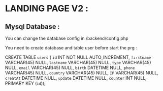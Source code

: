 # LANDING PAGE V2 : 

## Mysql Database : 
You can change the database config in /backend/config.php

You need to create database and table user before start the prg :

CREATE TABLE `users` (
  `id` INT NOT NULL AUTO_INCREMENT,
  `firstname` VARCHAR(45) NULL,
  `lastname` VARCHAR(45) NULL,
  `type` VARCHAR(45) NULL,
  `email` VARCHAR(45) NULL,
  `birth` DATETIME NULL,
  `phone` VARCHAR(45) NULL,
  `country` VARCHAR(45) NULL,
  `IP` VARCHAR(45) NULL,
  `creatAt` DATETIME NULL,
  `update` DATETIME NULL,
  `counter` INT NULL,
  PRIMARY KEY (`id`));
